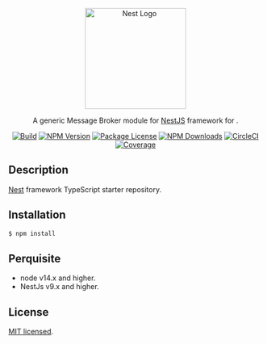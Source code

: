 <p align="center">
  <a href="http://nestjs.com/" target="blank"><img src="https://nestjs.com/img/logo-small.svg" width="200" alt="Nest Logo" /></a>
</p>

<p align="center">A generic Message Broker module for <a href="https://nestjs.com/" target="_blank"> NestJS</a> framework for .</p>
<p align="center">
  <a href="https://github.com/OfirTheOne/nestjs-message-broker" target="_blank"><img src="https://github.com/OfirTheOne/nestjs-message-broker/actions/workflows/on-push.yaml/badge.svg" alt="Build" /></a>
  <a href="https://www.npmjs.com/package/@nestjs-ext/message-broker" target="_blank"><img src="https://img.shields.io/npm/v/@nestjs-ext/message-broker.svg" alt="NPM Version" /></a>
  <a href="https://www.npmjs.com/package/@nestjs-ext/message-broker" target="_blank"><img src="https://img.shields.io/npm/l/@nestjs-ext/message-broker.svg" alt="Package License" /></a>
  <a href="https://www.npmjs.com/package/@nestjs-ext/message-broker" target="_blank"><img src="https://img.shields.io/npm/dm/@nestjs-ext/message-broker.svg" alt="NPM Downloads" /></a>
  <a href="https://circleci.com/gh/nestjs/nest" target="_blank"><img src="https://img.shields.io/circleci/build/github/nestjs/nest/master" alt="CircleCI" /></a>
  <a href="https://coveralls.io/github/nestjs/nest?branch=master" target="_blank"><img src="https://coveralls.io/repos/github/nestjs/nest/badge.svg?branch=master#9" alt="Coverage" /></a>
</p>

## Description

[Nest](https://github.com/nestjs/nest) framework TypeScript starter repository.

## Installation

```bash
$ npm install
```

## Perquisite  

* node v14.x and higher.
* NestJs v9.x and higher.


## License

[MIT licensed](LICENSE).
